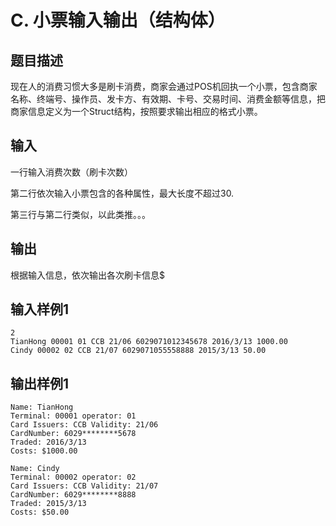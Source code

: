 # C. 小票输入输出（结构体）

## 题目描述

 现在人的消费习惯大多是刷卡消费，商家会通过POS机回执一个小票，包含商家名称、终端号、操作员、发卡方、有效期、卡号、交易时间、消费金额等信息，把商家信息定义为一个Struct结构，按照要求输出相应的格式小票。



## 输入

一行输入消费次数（刷卡次数）

 第二行依次输入小票包含的各种属性，最大长度不超过30.

第三行与第二行类似，以此类推。。。



## 输出

根据输入信息，依次输出各次刷卡信息$



## 输入样例1 

```
2
TianHong 00001 01 CCB 21/06 6029071012345678 2016/3/13 1000.00
Cindy 00002 02 CCB 21/07 6029071055558888 2015/3/13 50.00
```

## 输出样例1

```
Name: TianHong
Terminal: 00001 operator: 01
Card Issuers: CCB Validity: 21/06
CardNumber: 6029********5678
Traded: 2016/3/13
Costs: $1000.00

Name: Cindy
Terminal: 00002 operator: 02
Card Issuers: CCB Validity: 21/07
CardNumber: 6029********8888
Traded: 2015/3/13
Costs: $50.00
```

